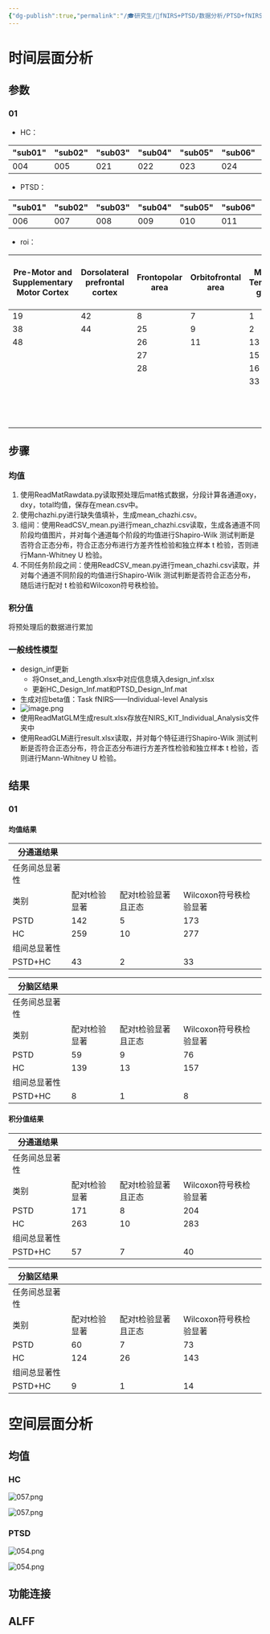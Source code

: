 ```yaml
---
{"dg-publish":true,"permalink":"/🎓研究生/🌙fNIRS+PTSD/数据分析/PTSD+fNIRS数据分析/","dgPassFrontmatter":true}
---
```



# 时间层面分析
## 参数
### 01
- HC：

| "sub01" | "sub02" | "sub03" | "sub04" | "sub05" | "sub06" | "sub07" | "sub08" | "sub09" | "sub10" | "sub11" | "sub12" | "sub13" | "sub14" | "sub15" | "sub16" | "sub17" | "sub18" | "sub19" | "sub20" | "sub21" | "sub22" | "sub23" | "sub24" | "sub25" | "sub26" | "sub27" | "sub28" | "sub29" | "sub30" | "sub31" | "sub32" | "sub33" | "sub34" | "sub35" | "sub36" | "sub37" | "sub38" | "sub39" | "sub40" | "sub41" | "sub42" | "sub43" | "sub44" |
|---------|---------|---------|---------|---------|---------|---------|---------|---------|---------|---------|---------|---------|---------|---------|---------|---------|---------|---------|---------|---------|---------|---------|---------|---------|---------|---------|---------|---------|---------|---------|---------|---------|---------|---------|---------|---------|---------|---------|---------|---------|---------|---------|---------|
| 004     | 005     | 021     | 022     | 023     | 024     | 025     | 026     | 027     | 028     | 029     | 031     | 032     | 033     | 034     | 035     | 037     | 038     | 039     | 040     | 041     | 042     | 043     | 044     | 045     | 057     | 058     | 067     | 068     | 069     | 070     | 071     | 072     | 073     | 074     | 075     | 076     | 077     | 078     | 079     | 080     | 081     | 082     | 083     |
- PTSD：

| "sub01" | "sub02" | "sub03" | "sub04" | "sub05" | "sub06" | "sub07" | "sub08" | "sub09" | "sub10" | "sub11" | "sub12" | "sub13" | "sub14" | "sub15" | "sub16" | "sub17" | "sub18" | "sub19" | "sub20" | "sub21" | "sub22" | "sub23" | "sub24" | "sub25" | "sub26" | "sub27" | "sub28" | "sub29" | "sub30" | "sub31" |
|---------|---------|---------|---------|---------|---------|---------|---------|---------|---------|---------|---------|---------|---------|---------|---------|---------|---------|---------|---------|---------|---------|---------|---------|---------|---------|---------|---------|---------|---------|---------|
| 006     | 007     | 008     | 009     | 010     | 011     | 013     | 015     | 016     | 017     | 018     | 019     | 020     | 046     | 047     | 048     | 049     | 051     | 053     | 054     | 055     | 056     | 059     | 060     | 061     | 062     | 063     | 064     | 065     | 084     | 085     |


- roi：

| Pre-Motor and Supplementary Motor Cortex | Dorsolateral prefrontal cortex | Frontopolar area | Orbitofrontal area | Middle Temporal gyrus | Superior Temporal Gyrus | Temporopolar area | Subcentral area | pars opercularis_ part of Broca's area | pars triangularis Broca's area | Dorsolateral prefrontal cortex2 | Inferior prefrontal gyrus | Retrosubicular area |
|------------------------------------------|--------------------------------|------------------|--------------------|-----------------------|-------------------------|-------------------|-----------------|----------------------------------------|--------------------------------|---------------------------------|---------------------------|---------------------|
| 19                                       | 42                             | 8                | 7                  | 1                     | 18                      | 3                 | 20              | 46                                     | 5                              | 10                              | 4                         | 17                  |
| 38                                       | 44                             | 25               | 9                  | 2                     | 35                      | 12                | 36              | 47                                     | 22                             | 21                              | 6                         | 34                  |
| 48                                       |                                | 26               | 11                 | 13                    |                         | 14                |                 |                                        | 24                             | 23                              |                           |                     |
|                                          |                                | 27               |                    | 15                    |                         |                   |                 |                                        | 31                             | 29                              |                           |                     |
|                                          |                                | 28               |                    | 16                    |                         |                   |                 |                                        | 32                             | 30                              |                           |                     |
|                                          |                                |                  |                    | 33                    |                         |                   |                 |                                        | 37                             | 40                              |                           |                     |
|                                          |                                |                  |                    |                       |                         |                   |                 |                                        | 39                             | 41                              |                           |                     |
|                                          |                                |                  |                    |                       |                         |                   |                 |                                        |                                | 43                              |                           |                     |
|                                          |                                |                  |                    |                       |                         |                   |                 |                                        |                                | 45                              |                           |                     |

## 步骤
### 均值
1. 使用ReadMatRawdata.py读取预处理后mat格式数据，分段计算各通道oxy，dxy，total均值，保存在mean.csv中。
2. 使用chazhi.py进行缺失值填补，生成mean_chazhi.csv。
3. 组间：使用ReadCSV_mean.py进行mean_chazhi.csv读取，生成各通道不同阶段均值图片，并对每个通道每个阶段的均值进行Shapiro-Wilk 测试判断是否符合正态分布，符合正态分布进行方差齐性检验和独立样本 t 检验，否则进行Mann-Whitney U 检验。
4. 不同任务阶段之间：使用ReadCSV_mean.py进行mean_chazhi.csv读取，并对每个通道不同阶段的均值进行Shapiro-Wilk 测试判断是否符合正态分布，随后进行配对 t 检验和Wilcoxon符号秩检验。
### 积分值
将预处理后的数据进行累加
### 一般线性模型
- design_inf更新
	- 将Onset_and_Length.xlsx中对应信息填入design_inf.xlsx
	- 更新HC_Design_Inf.mat和PTSD_Design_Inf.mat
- 生成对应beta值：Task fNIRS——Individual-level Analysis
- ![image.png](https://s2.loli.net/2023/12/05/sEOQU6VMl24mC7H.png)
- 使用ReadMatGLM生成result.xlsx存放在NIRS_KIT_Individual_Analysis文件夹中
- 使用ReadGLM进行result.xlsx读取，并对每个特征进行Shapiro-Wilk 测试判断是否符合正态分布，符合正态分布进行方差齐性检验和独立样本 t 检验，否则进行Mann-Whitney U 检验。
## 结果
### 01
#### 均值结果
| 分通道结果 |  |  |  |
| ---- | ---- | ---- | ---- |
| 任务间总显著性 |  |  |  |
| 类别 | 配对t检验显著 | 配对t检验显著且正态 | Wilcoxon符号秩检验显著 |
| PSTD | 142 | 5 | 173 |
| HC | 259 | 10 | 277 |
| 组间总显著性 |  |  |  |
| PSTD+HC | 43 | 2 | 33 |

| 分脑区结果 |  |  |  |
| ---- | ---- | ---- | ---- |
| 任务间总显著性 |  |  |  |
| 类别 | 配对t检验显著 | 配对t检验显著且正态 | Wilcoxon符号秩检验显著 |
| PSTD | 59 | 9 | 76 |
| HC | 139 | 13 | 157 |
| 组间总显著性 |  |  |  |
| PSTD+HC | 8 | 1 | 8 |
#### 积分值结果

| 分通道结果 |  |  |  |
| ---- | ---- | ---- | ---- |
| 任务间总显著性 |  |  |  |
| 类别 | 配对t检验显著 | 配对t检验显著且正态 | Wilcoxon符号秩检验显著 |
| PSTD | 171 | 8 | 204 |
| HC | 263 | 10 | 283 |
| 组间总显著性 |  |  |  |
| PSTD+HC | 57 | 7 | 40 |

| 分脑区结果 |  |  |  |
| ---- | ---- | ---- | ---- |
| 任务间总显著性 |  |  |  |
| 类别 | 配对t检验显著 | 配对t检验显著且正态 | Wilcoxon符号秩检验显著 |
| PSTD | 60 | 7 | 73 |
| HC | 124 | 26 | 143 |
| 组间总显著性 |  |  |  |
| PSTD+HC | 9 | 1 | 14 |
# 空间层面分析
## 均值
### HC
![057.png](https://s2.loli.net/2023/12/14/AvC8omN9p73R1JG.png)

![057.png](https://s2.loli.net/2023/12/14/yYnJfE1p9TxkPaA.png)

### PTSD
![054.png](https://s2.loli.net/2023/12/14/IH91ok3WntOqVPr.png)

![054.png](https://s2.loli.net/2023/12/14/GtIKJ24RclSLTio.png)

## 功能连接
## ALFF